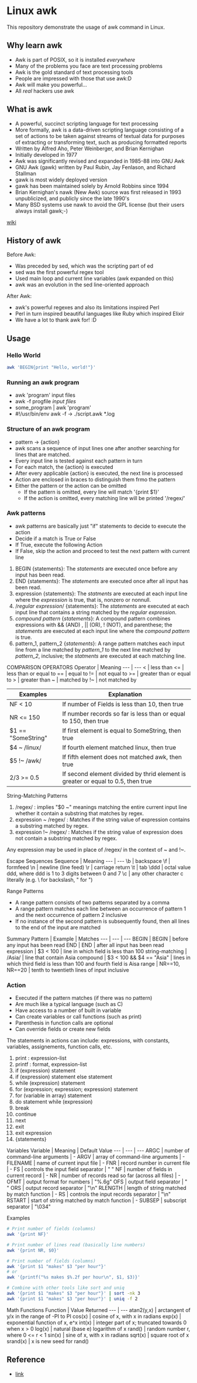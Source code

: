# Linux awk

This repository demonstrate the usage of awk command in Linux.

## Why learn awk

- Awk is part of POSIX, so it is installed *everywhere*
- Many of the problems you face are text processing problems
- Awk is the gold standard of text processing tools
- People are impressed with those that use awk:D
- Awk will make you powerful...
- All *real* hackers use awk

 ## What is awk

- A powerful, succinct scripting language for text processing
- More formally, awk is a data-driven scripting language consisting of a set of actions to be taken against streams of textual data for purposes of extracting or transforming text, such as producing formatted reports
- Written by Alfred Aho, Peter Weinberger, and Brian Kernighan
- Initially developed in 1977
- Awk was significantly revised and expanded in 1985-88 into GNU Awk
- GNU Awk (gawk) written by Paul Rubin, Jay Fenlason, and Richard Stallman
- gawk is most widely deployed version
- gawk has been maintained solely by Arnold Robbins since 1994
- Brian Kernighan's nawk (New Awk) source was first released in 1993 unpublicized, and publicly since the late 1990's
- Many BSD systems use nawk to avoid the GPL license (but their users always install gawk;-)

[wiki](https://en.wikipedia.org/wiki/AWK)

## History of awk

Before Awk:
- Was preceded by sed, which was the scripting part of ed
- sed was the first powerful regex tool
- Used main loop and current line variables (awk expanded on this)
- awk was an evolution in the sed line-oriented approach

After Awk:
- awk's powerful regexes and also its limitations inspired Perl
- Perl in turn inspired beautiful languages like Ruby which inspired Elixir
- We have a lot to thank awk for! :D

## Usage

### Hello World

```bash
awk 'BEGIN{print "Hello, world!"}'
```

### Running an awk program

- awk 'program' input files
- awk -f progfile *input files*
- some_program | awk 'program'
- #!/usr/bin/env awk -f -> ./script.awk *.log

### Structure of an awk program

- pattern -> {action}
- awk scans a sequence of input lines one after another searching for lines that are matched.
- Every input line is tested against each pattern in turn
- For each match, the {action} is executed
- After every applicable {action} is executed, the next line is processed
- Action are enclosed in braces to distinguish them frmo the pattern
- Either the pattern or the action can be omitted
    - If the pattern is omitted, every line will match '{print $1}'
    - If the action is omitted, every matching line will be printed '/regex/'

### Awk patterns

- awk patterns are basically just "if" statements to decide to execute the action
- Decide if a match is True or False
- If True, execute the following Action
- If False, skip the action and proceed to test the next pattern with current line

1. BEGIN {statements}: The *statements* are executed once before any input has been read.
1. END {statements}: The *statements* are executed once after all input has been read.
1. expression {statements}: The *statments* are executed at each input line where the *expression* is true, that is, nonzero or nonnull.
1. /*regular expression*/ {statements}: The *statements* are executed at each input line that contains a string matched by the *regular expression*.
1. *compound pattern* {*statements*}: A compound pattern combines expressions with && (AND) , || (OR), ! (NOT), and parenthese; the *statements* are executed at each input line where the *compound pattern* is true.
1. pattern_1, pattern_2 {*statements*}: A range pattern matches each input line from a line matched by *pattern_1* to the next line matched by *pattern_2*, inclusive; the *statments* are executed at each matching line.

COMPARISON OPERATORS
Operator | Meaning
--- | ---
< | less than
<= | less than or equal to
== | equal to
!= | not equal to
\>= | greater than or equal to
\> | greater than
~ | matched by
!~ | not matched by

Examples | Explanation
--- | ---
NF < 10 | If number of Fields is less than 10, then true
NR <= 150 | If number records so far is less than or equal to 150, then true
$1 == "SomeString" | If first element is equal to SomeString, then true
$4 ~ /linux/ | If fourth element matched linux, then true
$5 !~ /awk/ | If fifth element does not matched awk, then true
$2/$3 >= 0.5 | If second element divided by thrid element is greater or equal to 0.5, then true

String-Matching Patterns
1. /regex/ : implies "$0 ~" meanings matching the entire current input line whether it contain a substring that matches by regex.
1. expression ~ /regex/ : Matches if the string value of expression contains a substring matched by regex.
1. expression !~ /regex/ : Matches if the string value of expression does not contain a substring matched by regex.

Any expression may be used in place of /regex/ in the context of \~ and \!~.

Escape Sequences
Sequence | Meaning
--- | ---
\b | backspace
\f | formfeed
\n | newline (line feed)
\r | carriage return
\t | tab
\ddd | octal value ddd, where ddd is 1 to 3 digits between 0 and 7
\c | any other character c literally (e.g. \\ for backslash, \" for ")

Range Patterns

- A range pattern consists of two patterns separated by a comma
- A range pattern matches each line between an occurrence of pattern 1 and the next occurrence of pattern 2 inclusive
- If no instance of the second pattern is subsequently found, then all lines to the end of the input are matched

Summary
Pattern | Example | Matches
--- | --- | ---
BEGIN | BEGIN | before any input has been read
END | END | after all input has been read
expression | $3 < 100 | line in which field is less than 100
string-matching | /Asia/ | line that contain Asia
compound | $3 < 100 && $4 == "Asia" | lines in which third field is less than 100 and fourth field is Aisa
range | NR==10, NR==20 | tenth to twentieth lines of input inclusive

### Action

- Executed if the pattern matches (if there was no pattern)
- Are much like a typical language (such as C)
- Have access to a number of built in variable
- Can create variables or call functions (such as print)
- Parenthesis in function calls are optional
- Can override fields or create new fields

The statements in actions can include: expressions, with constants, variables, assignements, function calls, etc.
1. print : expression-list
1. printf : format, expression-list
1. if (expression) statement
1. if (expression) statement else statement
1. while (expression) statement
1. for (expression; expression; expression) statement
1. for (variable in array) statement
1. do statement while (expression)
1. break
1. continue
1. next
1. exit
1. exit expression
1. {statements}

Variables
Variable | Meaning | Default Value
--- | --- | ---
ARGC | number of command-line arguments | -
ARGV | array of command-line arguments | -
FILENAME | name of current input file | -
FNR | record number in current file | -
FS | controls the input field separator | " "
NF | number of fields in current record | -
NR | number of records read so far (across all files) | -
OFMT | output format for numbers | "%.6g"
OFS | output field separator | " "
ORS | output record separator | "\n"
RLENGTH | length of string matched by match function | -
RS | controls the input records separator | "\n"
RSTART | start of string matched by match function | - 
SUBSEP | subscript separator | "\034"

Examples
```bash
# Print number of fields (columns)
awk '{print NF}'
```

```bash
# Print number of lines read (basically line numbers)
awk '{print NR, $0}'
```

```bash
# Print number of fields (columns)
awk '{print $1 "makes" $3 "per hour"}'
# or
awk '{printf("%s makes $%.2f per hour\n", $1, $3)}'

# Combine with other tools like sort and uniq
awk '{print $1 "makes" $3 "per hour"}' | sort -nk 3
awk '{print $1 "makes" $3 "per hour"}' | uniq -f 2
```

Math Functions
Function | Value Returned
--- | ---
atan2(y,x) | arctangent of y/x in the range of -PI to PI
cos(x) | cosine of x, with x in radians
exp(x) | exponential function of x, e^x
int(x) | integer part of x; truncated towards 0 when x > 0
log(x) | natural (base e) logarithm of x
rand() | random number r, where 0 <= r < 1
sin(x) | sine of x, with x in radians
sqrt(x) | square root of x
srand(x) | x is new seed for rand()

## Reference
- [link](https://www.youtube.com/watch?v=43BNFcOdBlY)